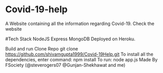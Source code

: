 # Covid-19-help
A Website containing all the information regarding Covid-19. Check the website

#Tech Stack
NodeJS
Express
MongoDB
Deployed on Heroku.

Build and run
Clone Repo
git clone https://github.com/shivamgupta1999/Covid-19Help.git
To install all the dependencies, enter command:
npm install
To run:
node app.js
Made By
FSociety (@steverogers07 @Gunjan-Shekhawat and me)
